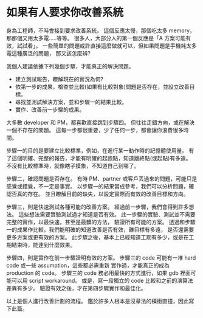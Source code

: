 # 如果有人要求你改善系統

身為工程師，不時會接到要求改善系統。 這個反應太慢，那個吃太多 memory，那那個又用太多電.....等等。 很多人，大部分人的第一個反應是「A 方案可能有效，試試看」。 一些簡單的問題或許直接這麼做就可以，但如果問題是手機耗太多電這種廣泛的問題， 那又該怎麼辨?

我個人建議依據下列幾個步驟，才能真正的解決問題。

- 建立測試報告，瞭解現在的實況為何?
- 依第一步的成果，檢查並比較(如果有比較對象)問題是否存在，並設立改善目標。
- 尋找並測試解決方案，並和步驟一的結果比較。
- 實作、改善前一步驟的成果。

大多數 developer 和 PM，都喜歡直接跳到步驟四。 但往往走錯方向，或在解決一個不存在的問題。 這每一步都很重要，少了任何一步，都會讓你浪費很多時間。

步驟一的目的是要建立比較標準，例如，在進行某一動作時的記憶體使用量。 有了這個明確、完整的報告，才能有明確的起跑點，知道離終點(或起點)有多遠。 不沒有比較標準時，就像瞎子摸象，不知道自己到哪了。

步驟二，確認問題是否存在。 有時 PM、partner 或客戶丟過來的問題，可能只是感覺或錯覺，不一定是事實。 以步驟一的結果當成參考，我們可以分析問題，確認否真的存在。 並且瞭解目前的缺失，以設定實際而有效的改善目標和方向。

步驟三，則是快速測試各種可能的改善方案。 經過前一步驟，我們會得到許多想法。 這些想法需要實驗測試過才知道是否有效。 此一步驟的實驗、測試並不需要完整的實作，以最快速，甚至是最髒的方法， 驗證所有可能的方案。 透過和步驟一的成果作比較，我們能明確的知道改善是否有效，離目標有多遠， 是否還需要更多方案或更有效的方案。 此步驟之後，基本上已經知道工期有多少，或是在工期結束時，能達到什麼效果。

步驟四，則是實作在前一步驟證明有效的方案。 步驟三的 code 可能有一堆 hard code 或一些 assumption，這些都必需重新 實作過，才能真正的成為 production 的 code。 步驟三的 code 務必用最快的方式進行，如果 gdb 裡面可能可以用 script workaround。 或是，寫一段獨立的 code 比較和之前的演算法差異有多少。 驗證有效之後，才在第四步驟實作和最佳化。

以上是個人進行改善計劃的流程。 鑑於許多人根本是沒章法的橫衝直撞，因此寫下此篇。